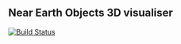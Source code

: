 ## **N**ear **E**arth **O**bjects 3D visualiser 
[![Build Status](https://travis-ci.org/RaduMilici/neo3d.svg?branch=master)](https://travis-ci.org/RaduMilici/neo3d)
